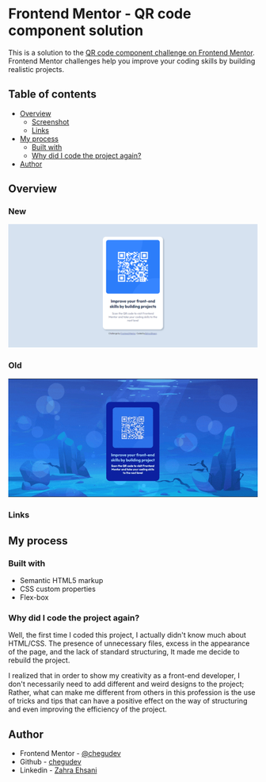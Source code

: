 # Frontend Mentor - QR code component solution

This is a solution to the [QR code component challenge on Frontend Mentor](https://www.frontendmentor.io/challenges/qr-code-component-iux_sIO_H). Frontend Mentor challenges help you improve your coding skills by building realistic projects. 

## Table of contents

- [Overview](#overview)
  - [Screenshot](#screenshot)
  - [Links](#links)
- [My process](#my-process)
  - [Built with](#built-with)
  - [Why did I code the project again?](#what-i-learned)
- [Author](#author)

## Overview

### New

![](./assets/newQRcode.png)

### Old

![](./assets/oldQRcode.gif)

### Links

## My process

### Built with

- Semantic HTML5 markup
- CSS custom properties
- Flex-box


### Why did I code the project again?

Well, the first time I coded this project, I actually didn't know much about HTML/CSS.
The presence of unnecessary files, excess in the appearance of the page, and the lack of standard structuring,
It made me decide to rebuild the project.

I realized that in order to show my creativity as a front-end developer, I don't necessarily need to add different and weird designs to the project; Rather, what can make me different from others in this profession is the use of tricks and tips that can have a positive effect on the way of structuring and even improving the efficiency of the project.


## Author

- Frontend Mentor - [@chegudev](https://www.frontendmentor.io/profile/chegudev)
- Github - [chegudev](https://github.com/chegudev)
- Linkedin - [Zahra Ehsani](https://www.linkedin.com/in/chegudev/)
